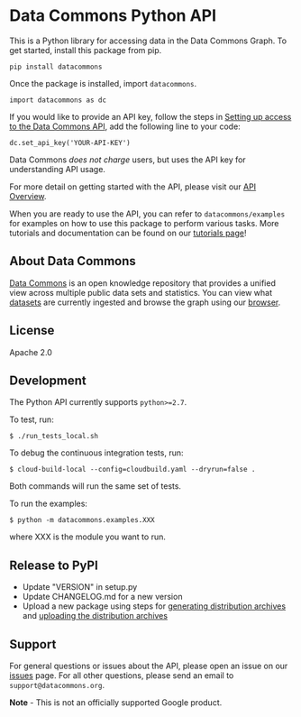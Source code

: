 # Data Commons Python API

This is a Python library for accessing data in the Data Commons Graph.
To get started, install this package from pip.

    pip install datacommons

Once the package is installed, import `datacommons`.

    import datacommons as dc

If you would like to provide an API key, follow the steps in
[Setting up access to the Data Commons API](https://docs.datacommons.org/api/setup.html),
add the following line to your code:

    dc.set_api_key('YOUR-API-KEY')

Data Commons *does not charge* users, but uses the API key for
understanding API usage.

For more detail on getting started with the API, please visit our
[API Overview](http://docs.datacommons.org/api/).

When you are ready to use the API, you can refer to `datacommons/examples` for
examples on how to use this package to perform various tasks. More tutorials and
documentation can be found on our [tutorials page](https://datacommons.org/colab)!

## About Data Commons

[Data Commons](https://datacommons.org/) is an open knowledge repository that
provides a unified view across multiple public data sets and statistics. You can
view what [datasets](https://datacommons.org/datasets) are currently ingested
and browse the graph using our [browser](https://browser.datacommons.org/).

## License

Apache 2.0

## Development

The Python API currently supports `python>=2.7`.

To test, run:

```
$ ./run_tests_local.sh
```

To debug the continuous integration tests, run:

```
$ cloud-build-local --config=cloudbuild.yaml --dryrun=false .
```

Both commands will run the same set of tests.

To run the examples:

```
$ python -m datacommons.examples.XXX
```

where XXX is the module you want to run.

## Release to PyPI

- Update "VERSION" in setup.py
- Update CHANGELOG.md for a new version
- Upload a new package using steps for [generating distribution archives](https://packaging.python.org/tutorials/packaging-projects/#generating-distribution-archives) and [uploading the distribution archives](https://packaging.python.org/tutorials/packaging-projects/#uploading-the-distribution-archives)

## Support

For general questions or issues about the API, please open an issue on our
[issues](https://github.com/google/datacommons/issues) page. For all other
questions, please send an email to `support@datacommons.org`.

**Note** - This is not an officially supported Google product.
